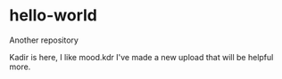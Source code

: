 # hello-world
Another repository

Kadir is here, I like mood.kdr
I've made a new upload that will be helpful more.

